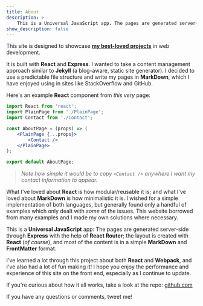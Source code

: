 ```yaml
---
title: About
description: >
    This is a Universal JavaScript app. The pages are generated server-side through Express using React and React Router; most of the content is in simple, static MarkDown files.
show_description: false
---
```


This site is designed to showcase **[my best-loved projects](/projects)** in web development.

It is built with **React** and **Express**.  I wanted to take a content management approach similar to **Jekyll** (a blog-aware, static site generator).  I decided to use a predictable file structure and write my pages in **MarkDown**, which I have enjoyed using in sites like StackOverflow and GitHub. 

Here's an example **React** component from *this very* page:

```jsx
import React from 'react';
import PlainPage from './PlainPage';
import Contact from './Contact';

const AboutPage = (props) => (
	<PlainPage {...props}>
		<Contact />
	</PlainPage>
);

export default AboutPage;
```

> *Note how simple it would be to copy `<Contact />` anywhere I want my contact information to appear.*

What I've loved about **React** is how modular/reusable it is; and what I've loved about **MarkDown** is how minimalistic it is.  I wished for a simple implementation of both languages, but generally found only a handful of examples which only dealt with *some* of the issues. This website borrowed from many examples and I made my own solutions where necessary.

This is a **Universal JavaScript** app: The pages are generated server-side through **Express** with the help of **React Router**; the layout is created with **React** (*of course*), and most of the content is in a simple **MarkDown** and **FrontMatter** format.

I've learned a lot through this project about both **React** and **Webpack**, and I've also had a lot of fun making it!  I hope you enjoy the performance and experience of this site on the front end, especially as I continue to update.

If you're curious about how it all works, take a look at the repo: [<i class="fa fa-github"></i> github.com](https://github.com/bozdoz/bozdoz.com)

If you have any questions or comments, tweet me!